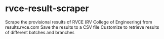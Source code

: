 # rvce-result-scraper
Scrape the provisional results of RVCE (RV College of Engineering) from results.rvce.com
Save the results to a CSV file
Customize to retrieve results of different batches and branches
